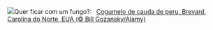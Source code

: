 ![](https://www.bing.com/th?id=OHR.TurkeyTailMush_PT-BR7169836000_UHD.jpg&w=1000)Quer ficar com um fungo?:&nbsp;&ensp;[Cogumelo de cauda de peru, Brevard, Carolina do Norte, EUA (© Bill Gozansky/Alamy)](https://www.bing.com/th?id=OHR.TurkeyTailMush_PT-BR7169836000_UHD.jpg)
<br><br/>
